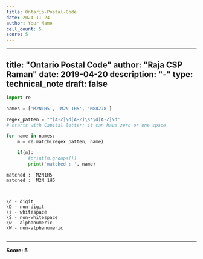 ```yaml
---
title: Ontario-Postal-Code
date: 2024-11-24
author: Your Name
cell_count: 5
score: 5
---
```


---
title: "Ontario Postal Code"
author: "Raja CSP Raman"
date: 2019-04-20
description: "-"
type: technical_note
draft: false
---

```python
import re
```


```python
names = ['M2N1H5', 'M2N 1H5', 'M882J8']

regex_patten = "^[A-Z]\d[A-Z]\s*\d[A-Z]\d"
# starts with Capital letter; it can have zero or one space

for name in names:
    m = re.match(regex_patten, name)

    if(m):
        #print(m.groups())
        print('matched : ', name)
```

    matched :  M2N1H5
    matched :  M2N 1H5



    \d - digit
    \D - non-digit
    \s - whitespace
    \S - non-whitespace
    \w - alphanumeric
    \W - non-alphanumeric



```python

```


---
**Score: 5**